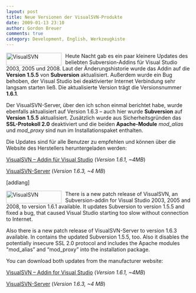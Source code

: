 ```yaml
---
layout: post
title: Neue Versionen der VisualSVN-Produkte
date: 2009-01-13 23:10
author: Gordon Breuer
comments: true
category: Development, English, Werkzeugkiste
---
```

<p><img title="VisualSVN" style="border-top-width: 0px; display: inline; border-left-width: 0px; border-bottom-width: 0px; margin: 0px 10px 0px 0px; border-right-width: 0px" height="34" alt="VisualSVN" src="http://anheledirwp.blob.core.windows.net/wordpress/2009/01/VisualSVN_3.gif" width="150" align="left" border="0" /> Heute Nacht gab es ein paar kleinere Updates des beliebten Subversion-Addins für Visual Studio 2003, 2005 und 2008. Laut der Änderungshistorie wurde das Addin auf die <strong>Version 1.5.5</strong> von <strong>Subversion</strong> aktualisiert. Außerdem wurde ein Bug behoben, der Visual Studio bei deaktivierter Internet Verbindung sehr langsam starten ließ. Die aktualisierte Version trägt die Versionsnummer <strong>1.6.1</strong>.</p>  <p>Der VisualSVN-Server, über den ich schon einmal berichtet habe, wurde ebenfalls aktualisiert auf Version 1.6.3 – auch hier wurde <strong>Subversion</strong> auf <strong>Version 1.5.5</strong> aktualisiert. Zusätzlich wurde aus Sicherheitsgründen das <strong>SSL-Protokoll 2.0</strong> deaktiviert und die beiden <strong>Apache-Module</strong> <em>mod_alias</em> und <em>mod_proxy</em> sind nun im Installationspaket enthalten.</p>  <p>Die Updates sind für alle Benutzer zu empfehlen und können über die Website des Herstellers heruntergeladen werden:</p>  <p><a href="http://www.visualsvn.com/visualsvn/download/" target="_blank">VisualSVN – Addin für Visual Studio</a> (<em>Version 1.6.1, ~4MB</em>)</p>  <p><a href="http://www.visualsvn.com/server/download/" target="_blank">VisualSVN-Server</a> (<em>Version 1.6.3, ~4 MB</em>)</p> [addlang]   <p><img title="VisualSVN" style="border-top-width: 0px; display: inline; border-left-width: 0px; border-bottom-width: 0px; margin: 0px 10px 0px 0px; border-right-width: 0px" height="34" alt="VisualSVN" src="http://anheledirwp.blob.core.windows.net/wordpress/2009/01/VisualSVN_4.gif" width="150" align="left" border="0" />There is a new patch release of VisualSVN, an Subversion-addin for Visual Studio 2003, 2005 and 2008, to version 1.6.1 available. It updates Subversion to version 1.5.5 and fixed a bug, that caused Visual Studio starting too slow without connection to Internet.</p>  <p>Also there is a new patch release of VisualSVN-Server to version 1.6.3 available. In contains the updated Subversion 1.5.5, too. Also it disables the potentially insecure SSL 2.0 protocol and includes the Apache modules &quot;mod_alias” and “mod_proxy” into the installation package.</p>  <p>You can download both updates from the manufacturer website:</p>  <p><a href="http://www.visualsvn.com/visualsvn/download/" target="_blank">VisualSVN – Addin for Visual Studio</a> (<em>Version 1.6.1, ~4MB</em>)</p>  <p><a href="http://www.visualsvn.com/server/download/" target="_blank">VisualSVN-Server</a> (<em>Version 1.6.3, ~4 MB</em>)</p>
